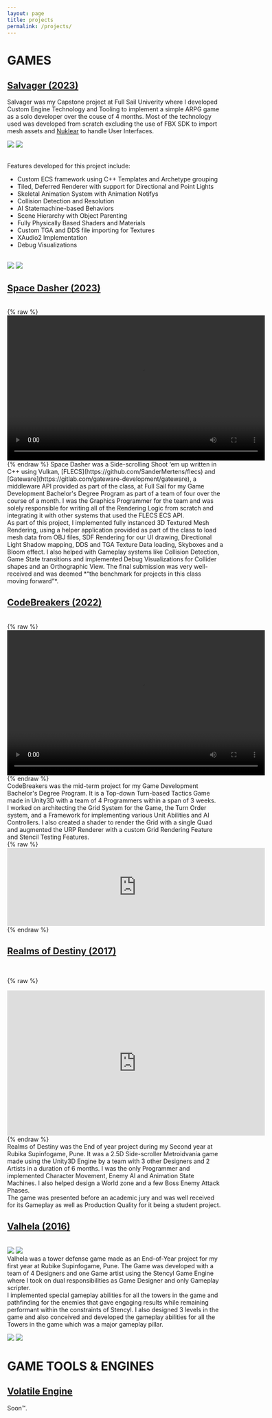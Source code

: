 ```yaml
---
layout: page
title: projects
permalink: /projects/
---
```

# GAMES

## <u>Salvager (2023)</u>
Salvager was my Capstone project at Full Sail Univerity where I developed Custom Engine Technology and Tooling to implement a simple ARPG game as a solo developer over the couse of 4 months. Most of the technology used was developed from scratch excluding the use of FBX SDK to import mesh assets and [Nuklear](https://github.com/Immediate-Mode-UI/Nuklear) to handle User Interfaces.

![](/assets/projects/Salvager_GameStart.png) ![](/assets/projects/Salvager_Combat.png)

<br>Features developed for this project include:<br>
 - Custom ECS framework using C++ Templates and Archetype grouping
 - Tiled, Deferred Renderer with support for Directional and Point Lights
 - Skeletal Animation System with Animation Notifys
 - Collision Detection and Resolution
 - AI Statemachine-based Behaviors
 - Scene Hierarchy with Object Parenting
 - Fully Physically Based Shaders and Materials
 - Custom TGA and DDS file importing for Textures
 - XAudio2 Implementation
 - Debug Visualizations

<br>![](/assets/projects/Salvager_Debug.png) ![](/assets/projects/Salvager_FreeCam.png)

## <u>Space Dasher (2023)</u>
<br>
{% raw %}
<div style="text-align: center;">
<video width="600" height="337.5" controls>
<source src="https://github.com/sreetunks/website/raw/refs/heads/main/assets/projects/Space_Dasher_Preview.mp4" type="video/mp4">
</video>
</div>
{% endraw %}
Space Dasher was a Side-scrolling Shoot ‘em up written in C++ using Vulkan, [FLECS](https://github.com/SanderMertens/flecs) and [Gateware](https://gitlab.com/gateware-development/gateware), a middleware API provided as part of the class, at Full Sail for my Game Development Bachelor's Degree Program as part of a team of four over the course of a month. I was the Graphics Programmer for the team and was solely responsible for writing all of the Rendering Logic from scratch and integrating it with other systems that used the FLECS ECS API.
<br>As part of this project, I implemented fully instanced 3D Textured Mesh Rendering, using a helper application provided as part of the class to load mesh data from OBJ files, SDF Rendering for our UI drawing, Directional Light Shadow mapping, DDS and TGA Texture Data loading, Skyboxes and a Bloom effect. I also helped with Gameplay systems like Collision Detection, Game State transitions and implemented Debug Visualizations for Collider shapes and an Orthographic View. The final submission was very well-received and was deemed *“the benchmark for projects in this class moving forward”*.

## <u>CodeBreakers (2022)</u>
<br>
{% raw %}
<div style="text-align: center;">
<video width="600" height="337.5" controls>
<source src="https://github.com/sreetunks/website/raw/refs/heads/main/assets/projects/Code_Breakers_Preview.mp4" type="video/mp4">
</video>
</div>
{% endraw %}
<br>CodeBreakers was the mid-term project for my Game Development Bachelor's Degree Program. It is a Top-down Turn-based Tactics Game made in Unity3D with a team of 4 Programmers within a span of 3 weeks.
<br>I worked on architecting the Grid System for the Game, the Turn Order system, and a Framework for implementing various Unit Abilities and AI Controllers. I also created a shader to render the Grid with a single Quad and augmented the URP Renderer with a custom Grid Rendering Feature and Stencil Testing Features.
<br>
{% raw %}
<div style="text-align: center;">
<iframe height="181.5" frameborder="0" src="https://itch.io/embed/1697301" width="600"><a href="https://sreetunks.itch.io/code-breakers">Code Breakers by sreetunks, Tee97, RuKira</a></iframe>
</div>
{% endraw %}

## <u>Realms of Destiny (2017)</u>
<br>

{% raw %}
<div style="text-align: center;">
<iframe width="600" height="337.5" src="https://www.youtube.com/embed/h38T1eN82D0?rel=0;autoplay=0;modestbranding=1;fs=0" title="Realms of Destiny by Half-Lens" frameborder="0" allow="accelerometer; encrypted-media; gyroscope"></iframe>
</div>
{% endraw %}
<br>
Realms of Destiny was the End of year project during my Second year at Rubika Supinfogame, Pune. It was a 2.5D Side-scroller Metroidvania game made using the Unity3D Engine by a team with 3 other Designers and 2 Artists in a duration of 6 months. I was the only Programmer and implemented Character Movement, Enemy AI and Animation State Machines. I also helped design a World zone and a few Boss Enemy Attack Phases.
<br>The game was presented before an academic jury and was well received for its Gameplay as well as Production Quality for it being a student project.

## <u>Valhela (2016)</u>
<br>![](/assets/projects/valhela_1.png)    ![](/assets/projects/valhela_2.png)<br>
Valhela was a tower defense game made as an End-of-Year project for my first year at Rubike Supinfogame, Pune.
The Game was developed with a team of 4 Designers and one Game artist using the Stencyl Game Engine where I took on dual responsibilities as Game Designer and only Gameplay scripter.
<br>I implemented special gameplay abilities for all the towers in the game and pathfinding for the enemies that gave engaging results while remaining performant within the constraints of Stencyl. I also designed 3 levels in the game and also conceived and developed the gameplay abilities for all the Towers in the game which was a major gameplay pillar.
<br>


![](/assets/projects/valhela_3.png)    ![](/assets/projects/valhela_4.png)

# GAME TOOLS & ENGINES
## <u>Volatile Engine</u>
Soon™.
